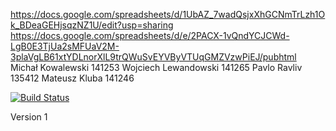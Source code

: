 https://docs.google.com/spreadsheets/d/1UbAZ_7wadQsjxXhGCNmTrLzh1Ok_BDeaGEHjsqzNZ1U/edit?usp=sharing
https://docs.google.com/spreadsheets/d/e/2PACX-1vQndYCJCWd-LgB0E3TjUa2sMFUaV2M-3plaVgLB61xtYDLnorXlL9trQWuSvEYVByVTUqGMZVzwPiEJ/pubhtml
Michał Kowalewski 141253
Wojciech Lewandowski 141265
Pavlo Ravliv 135412
Mateusz Kluba 141246

[![Build Status](https://travis-ci.org/kihot122/text-transformer.svg?branch=master)](https://travis-ci.org/kihot122/text-transformer)

Version 1
